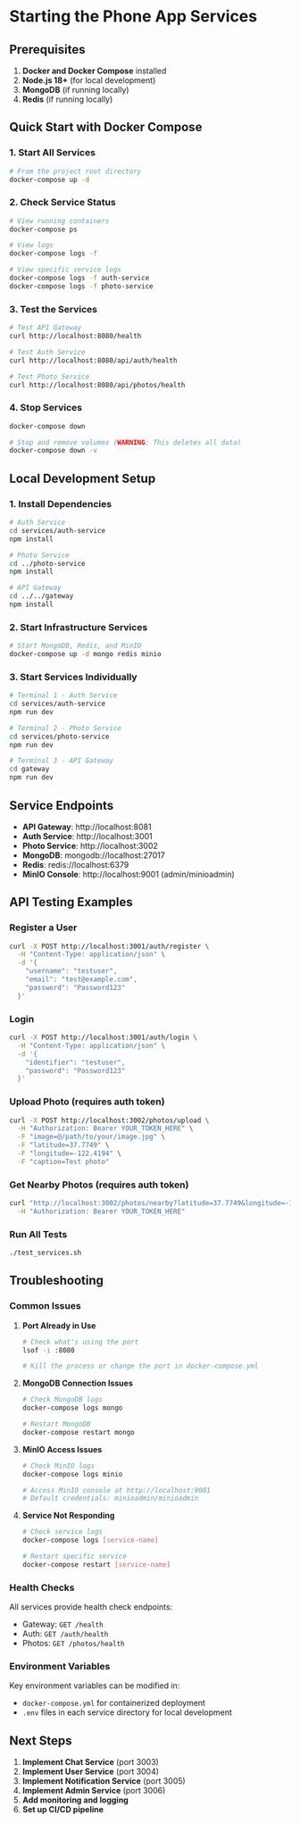 # Starting the Phone App Services

## Prerequisites

1. **Docker and Docker Compose** installed
2. **Node.js 18+** (for local development)
3. **MongoDB** (if running locally)
4. **Redis** (if running locally)

## Quick Start with Docker Compose

### 1. Start All Services
```bash
# From the project root directory
docker-compose up -d
```

### 2. Check Service Status
```bash
# View running containers
docker-compose ps

# View logs
docker-compose logs -f

# View specific service logs
docker-compose logs -f auth-service
docker-compose logs -f photo-service
```

### 3. Test the Services
```bash
# Test API Gateway
curl http://localhost:8080/health

# Test Auth Service
curl http://localhost:8080/api/auth/health

# Test Photo Service
curl http://localhost:8080/api/photos/health
```

### 4. Stop Services
```bash
docker-compose down

# Stop and remove volumes (WARNING: This deletes all data)
docker-compose down -v
```

## Local Development Setup

### 1. Install Dependencies
```bash
# Auth Service
cd services/auth-service
npm install

# Photo Service
cd ../photo-service
npm install

# API Gateway
cd ../../gateway
npm install
```

### 2. Start Infrastructure Services
```bash
# Start MongoDB, Redis, and MinIO
docker-compose up -d mongo redis minio
```

### 3. Start Services Individually
```bash
# Terminal 1 - Auth Service
cd services/auth-service
npm run dev

# Terminal 2 - Photo Service
cd services/photo-service
npm run dev

# Terminal 3 - API Gateway
cd gateway
npm run dev
```

## Service Endpoints

- **API Gateway**: http://localhost:8081
- **Auth Service**: http://localhost:3001
- **Photo Service**: http://localhost:3002
- **MongoDB**: mongodb://localhost:27017
- **Redis**: redis://localhost:6379
- **MinIO Console**: http://localhost:9001 (admin/minioadmin)

## API Testing Examples

### Register a User
```bash
curl -X POST http://localhost:3001/auth/register \
  -H "Content-Type: application/json" \
  -d '{
    "username": "testuser",
    "email": "test@example.com",
    "password": "Password123"
  }'
```

### Login
```bash
curl -X POST http://localhost:3001/auth/login \
  -H "Content-Type: application/json" \
  -d '{
    "identifier": "testuser",
    "password": "Password123"
  }'
```

### Upload Photo (requires auth token)
```bash
curl -X POST http://localhost:3002/photos/upload \
  -H "Authorization: Bearer YOUR_TOKEN_HERE" \
  -F "image=@/path/to/your/image.jpg" \
  -F "latitude=37.7749" \
  -F "longitude=-122.4194" \
  -F "caption=Test photo"
```

### Get Nearby Photos (requires auth token)
```bash
curl "http://localhost:3002/photos/nearby?latitude=37.7749&longitude=-122.4194&radius=1000" \
  -H "Authorization: Bearer YOUR_TOKEN_HERE"
```

### Run All Tests
```bash
./test_services.sh
```

## Troubleshooting

### Common Issues

1. **Port Already in Use**
   ```bash
   # Check what's using the port
   lsof -i :8080
   
   # Kill the process or change the port in docker-compose.yml
   ```

2. **MongoDB Connection Issues**
   ```bash
   # Check MongoDB logs
   docker-compose logs mongo
   
   # Restart MongoDB
   docker-compose restart mongo
   ```

3. **MinIO Access Issues**
   ```bash
   # Check MinIO logs
   docker-compose logs minio
   
   # Access MinIO console at http://localhost:9001
   # Default credentials: minioadmin/minioadmin
   ```

4. **Service Not Responding**
   ```bash
   # Check service logs
   docker-compose logs [service-name]
   
   # Restart specific service
   docker-compose restart [service-name]
   ```

### Health Checks

All services provide health check endpoints:
- Gateway: `GET /health`
- Auth: `GET /auth/health`
- Photos: `GET /photos/health`

### Environment Variables

Key environment variables can be modified in:
- `docker-compose.yml` for containerized deployment
- `.env` files in each service directory for local development

## Next Steps

1. **Implement Chat Service** (port 3003)
2. **Implement User Service** (port 3004)
3. **Implement Notification Service** (port 3005)
4. **Implement Admin Service** (port 3006)
5. **Add monitoring and logging**
6. **Set up CI/CD pipeline**